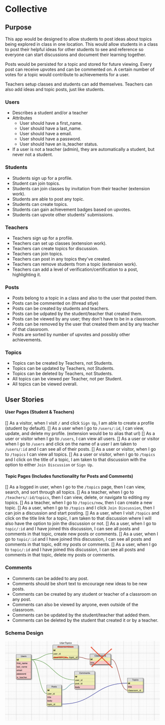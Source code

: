 # Collective

## Purpose

This app would be designed to allow students to post ideas about topics being explored in class in one location. This would allow students in a class to post their helpful ideas for other students to see and reference so everyone can start discussions and document their learning together.

Posts would be persisted for a topic and stored for future viewing. Every post can receive upvotes and can be commented on. A certain number of votes for a topic would contribute to achievements for a user.

Teachers setup classes and students can add themselves. Teachers can also add ideas and topic posts, just like students.

### Users
- Describes a student and/or a teacher
- Attributes
  - User should have a first_name.
  - User should have a last_name.
  - User should have a email.
  - User should have a password.
  - User should have an is_teacher status.
- If a user is not a teacher (admin), they are automatically a student, but never not a student.


### Students
- Students sign up for a profile.
- Student can join topics.
- Students can join classes by invitation from their teacher (extension work).
- Students are able to post any topic.
- Students can create topics.
- Students can gain achievement badges based on upvotes.
- Students can upvote other students' submissions.

### Teachers
- Teachers sign up for a profile.
- Teachers can set up classes (extension work).
- Teachers can create topics for discussion.
- Teachers can join topics.
- Teachers can post in any topics they've created.
- Teachers can remove students from a topic (extension work).
- Teachers can add a level of verification/certification to a post, highlighting it.

### Posts
- Posts belong to a topic in a class and also to the user that posted them.
- Posts can be commented on (thread stlye)
- Posts can be created by students and teachers.
- Posts can be udpated by the student/teacher that created them.
- Posts can be viewed by any user; they don't have to be in a classroom.
- Posts can be removed by the user that created them and by any teacher of that classroom.
- Posts are sorted by number of upvotes and possibly other achievements.

### Topics
- Topics can be created by Teachers, not Students.
- Topics can be updated by Teachers, not Students.
- Topics can be deleted by Teachers, not Students.
- All topics can be viewed per Teacher, not per Student.
- All topics can be viewed overall.

## User Stories

#### User Pages (Student & Teachers)
[] As a visitor, when I visit `/` and click `Sign Up`, I am able to create a profile (student by default).
[] As a user when I go to  `/users/:id`, I can view, update, and delete my profile. (extension would be to alias that url)
[] As a user or visitor when I go to `/users`, I can view all users.
[] As a user or visitor when I go to `/users` and click on the name of a user I am taken to `/users/:id` and I can see all of their posts. 
[] As a user or visitor, when I go  to `/topics` I can view all topics.
[] As a user or visitor, when I go  to `/topics` and I click on the title of a topic, I am taken to that discussion with the option to either `Join Discussion` or `Sign Up`.

#### Topic Pages (Includes functionality for Posts and Comments)
[] As a logged in user, when I go to the `/topics` page, then I can view, search, and sort through all topics.
[] As a teacher, when I go to `/teachers/:id/topics`, then I can view, delete, or navigate to editing my topics.
[] As a teacher, when I go to `/topics/new`, then I can create a new topic.
[] As a user, when I go to `/topics` and I click `Join Discussion`, then I can join a discussion and start posting.
[] As a user, when I visit `/topics` and click on the title link for a topic, I am taken to that discussion where I will also have the option to join the discussion or not.
[] As a user, when I go to `topic/:id` and I have joined this discussion, I can see all posts and comments in that topic, create new posts or comments.
[] As a user, when I go to `topic/:id` and I have joined this discussion, I can see all posts and comments in that topic, edit my posts or comments.
[] As a user, when I go to `topic/:id` and I have joined this discussion, I can see all posts and comments in that topic, delete my posts or comments.


### Comments
- Comments can be added to any post.
- Comments should be short text to encourage new ideas to be new posts.
- Comments can be created by any student or teacher of a classroom on any post.
- Comments can also be viewed by anyone, even outside of the classroom.
- Comments can be updated by the student/teacher that added them.
- Comments can be deleted by the student that created it or by a teacher.

### Schema Design

![schema draft](schema_draft.png)
